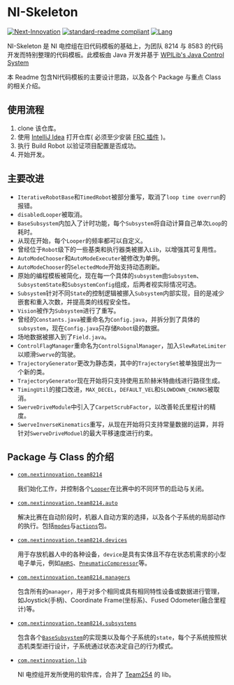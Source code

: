 # NI-Skeleton
[![Next-Innovation](https://img.shields.io/badge/Next-Innovation-blueviolet?style=flat)](https://github.com/FRCNextInnovation) [![standard-readme compliant](https://img.shields.io/badge/readme%20style-standard-brightgreen.svg?style=flat)](https://github.com/RichardLitt/standard-readme) [![Lang](https://img.shields.io/badge/Lang-zh--CN-Green?style=flat)]()

NI-Skeleton 是 NI 电控组在旧代码模板的基础上，为团队 8214 与 8583 的代码开发而特别整理的代码模板。此模板由 Java 开发并基于 [WPILib's Java Control System](https://docs.wpilib.org/)

本 Readme 包含NI代码模板的主要设计思路，以及各个 Package 与重点 Class 的相关介绍。

## 使用流程

1. clone 该仓库。
2. 使用 [IntelliJ Idea](https://www.jetbrains.com/zh-cn/idea/) 打开仓库( 必须至少安装 [FRC 插件](https://plugins.jetbrains.com/plugin/9405-frc) )。
3. 执行 Build Robot 以验证项目配置是否成功。
4. 开始开发。

## 主要改进

- `IterativeRobotBase`和`TimedRobot`被部分重写，取消了`loop time overrun`的报错。
- `disabledLooper`被取消。 
- `BaseSubsystem`内加入了计时功能，每个`Subsystem`将自动计算自己单次`Loop`的耗时。
- 从现在开始，每个`Looper`的频率都可以自定义。
- 曾经位于`Robot`级下的一些基类和执行器类被挪入`Lib`，以增强其可复用性。
- `AutoModeChooser`和`AutoModeExecuter`被修改为单例。
- `AutoModeChooser`的`SelectedMode`开始支持动态刷新。
- 原始的编程模板被简化，现在每一个具体的`subsystem`由`Subsystem`、`SubsystemState`和`SubsystemConfig`组成，后两者视实际情况可选。
- `Subsystem`针对不同`State`的控制逻辑被挪入`Subsystem`内部实现，目的是减少嵌套和重入次数，并提高类的线程安全性。
- `Vision`被作为`Subsystem`进行了重写。
- 曾经的`Constants.java`被重命名为`Config.java`，并拆分到了具体的`subsystem`，现在`Config.java`只存储`Robot`级的数据。
- 场地数据被挪入到了`Field.java`。
- `ControlFlagManager`重命名为`ControlSignalManager`，加入`SlewRateLimiter`以顺滑`Swerve`的驾驶。
- `TrajectoryGenerator`更改为静态类，其中的`TrajectorySet`被单独提出为一个新的类。
- `TrajectoryGenerator`现在开始将只支持使用五阶赫米特曲线进行路径生成。
- `TimingUtil`的接口改进，`MAX_DECEL`，`DEFAULT_VEL`和`SLOWDOWN_CHUNKS`被取消。
- `SwerveDriveModule`中引入了`CarpetScrubFactor`，以改善轮氏里程计的精度。
- `SwerveInverseKinematics`重写，从现在开始将只支持常量数据的运算，并将针对`SwerveDriveModuel`的最大平移速度进行约束。

## Package 与 Class 的介绍

- [`com.nextinnovation.team8214`](src/main/java/com/nextinnovation/team8214)

  我们始化工作，并控制各个[`Looper`]()在比赛中的不同环节的启动与关闭。

- [`com.nextinnovation.team8214.auto`](src/main/java/com/nextinnovation/team8214/auto)

  解决比赛在自动阶段时，机器人自动方案的选择，以及各个子系统的局部动作的执行。包括[`modes`](src/main/java/com/nextinnovation/team8214/auto/modes)与[`actions`](src/main/java/com/nextinnovation/team8214/auto/actions)包。

- [`com.nextinnovation.team8214.devices`](src/main/java/com/nextinnovation/team8214/devices)

  用于存放机器人中的各种设备，`device`是具有实体且不存在状态机需求的小型电子单元，例如[`AHRS`](src/main/java/com/nextinnovation/team8214/devices/ahrs)、[`PneumaticCompressor`](src/main/java/com/nextinnovation/team8214/devices/PneumaticCompressor.java)等。

- [`com.nextinnovation.team8214.managers`](src/main/java/com/nextinnovation/team8214/managers)

  包含所有的`manager`，用于对多个相同或具有相同特性设备或数据进行管理，如Joystick(手柄)、Coordinate Frame(坐标系)、Fused Odometer(融合里程计)等。

- [`com.nextinnovation.team8214.subsystems`](src/main/java/com/nextinnovation/team8214/subsystems)

  包含各个[`BaseSubsystem`](src/main/java/com/nextinnovation/lib/subsystems/BaseSubsystem.java)的实现类以及每个子系统的`state`，每个子系统按照状态机类型进行设计，子系统通过状态决定自己的行为模式。

- [`com.nextinnovation.lib`](src/main/java/com/nextinnovation/lib)

  NI 电控组开发所使用的软件库，合并了 [Team254](https://github.com/Team254) 的 lib。


